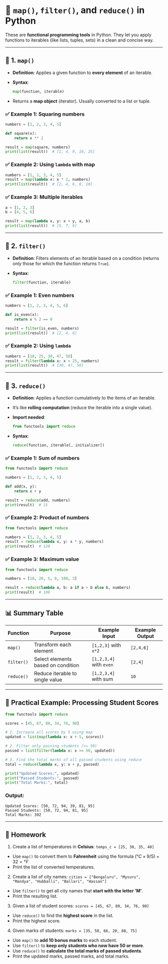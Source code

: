 # 📌 `map()`, `filter()`, and `reduce()` in Python

These are **functional programming tools** in Python. They let you apply functions to iterables (like lists, tuples, sets) in a clean and concise way.

---

## 🔹 1. `map()`

* **Definition**: Applies a given function to **every element** of an iterable.
* **Syntax**:

  ```python
  map(function, iterable)
  ```
* Returns a **map object** (iterator). Usually converted to a list or tuple.

### ✅ Example 1: Squaring numbers

```python
numbers = [1, 2, 3, 4, 5]

def square(x):
    return x ** 2

result = map(square, numbers)
print(list(result))  # [1, 4, 9, 16, 25]
```

### ✅ Example 2: Using `lambda` with map

```python
numbers = [1, 2, 3, 4, 5]
result = map(lambda x: x * 2, numbers)
print(list(result))  # [2, 4, 6, 8, 10]
```

### ✅ Example 3: Multiple iterables

```python
a = [1, 2, 3]
b = [4, 5, 6]

result = map(lambda x, y: x + y, a, b)
print(list(result))  # [5, 7, 9]
```

---

## 🔹 2. `filter()`

* **Definition**: Filters elements of an iterable based on a condition (returns only those for which the function returns `True`).
* **Syntax**:

  ```python
  filter(function, iterable)
  ```

### ✅ Example 1: Even numbers

```python
numbers = [1, 2, 3, 4, 5, 6]

def is_even(x):
    return x % 2 == 0

result = filter(is_even, numbers)
print(list(result))  # [2, 4, 6]
```

### ✅ Example 2: Using `lambda`

```python
numbers = [10, 25, 30, 47, 50]
result = filter(lambda x: x > 25, numbers)
print(list(result))  # [30, 47, 50]
```

---

## 🔹 3. `reduce()`

* **Definition**: Applies a function cumulatively to the items of an iterable.
* It’s like **rolling computation** (reduce the iterable into a single value).
* **Import needed**:

  ```python
  from functools import reduce
  ```
* **Syntax**:

  ```python
  reduce(function, iterable[, initializer])
  ```

### ✅ Example 1: Sum of numbers

```python
from functools import reduce

numbers = [1, 2, 3, 4, 5]

def add(x, y):
    return x + y

result = reduce(add, numbers)
print(result)  # 15
```

### ✅ Example 2: Product of numbers

```python
from functools import reduce

numbers = [1, 2, 3, 4, 5]
result = reduce(lambda x, y: x * y, numbers)
print(result)  # 120
```

### ✅ Example 3: Maximum value

```python
from functools import reduce

numbers = [10, 20, 5, 8, 100, 3]

result = reduce(lambda a, b: a if a > b else b, numbers)
print(result)  # 100
```

---

## 📊 Summary Table

| Function   | Purpose                            | Example Input           | Example Output |
| ---------- | ---------------------------------- | ----------------------- | -------------- |
| `map()`    | Transform each element             | `[1,2,3]` with `x*2`    | `[2,4,6]`      |
| `filter()` | Select elements based on condition | `[1,2,3,4]` with `even` | `[2,4]`        |
| `reduce()` | Reduce iterable to single value    | `[1,2,3,4]` with sum    | `10`           |

---

## 🚀 Practical Example: Processing Student Scores

```python
from functools import reduce

scores = [45, 67, 89, 34, 76, 90]

# 1. Increase all scores by 5 using map
updated = list(map(lambda x: x + 5, scores))

# 2. Filter only passing students (>= 50)
passed = list(filter(lambda x: x >= 50, updated))

# 3. Find the total marks of all passed students using reduce
total = reduce(lambda x, y: x + y, passed)

print("Updated Scores:", updated)
print("Passed Students:", passed)
print("Total Marks:", total)
```

### Output:

```
Updated Scores: [50, 72, 94, 39, 81, 95]
Passed Students: [50, 72, 94, 81, 95]
Total Marks: 392
```

---

## 📝 Homework

1. Create a list of temperatures in **Celsius**:
`temps_c = [25, 30, 35, 40]`

* Use `map()` to convert them to **Fahrenheit** using the formula
  $(°C × 9/5) + 32 = °F$
* Print the list of converted temperatures.


2. Create a list of city names:
`cities = ["Bengaluru", "Mysuru", "Mandya", "Hubballi", "Ballari", "Hassan"]`

* Use `filter()` to get all city names that **start with the letter 'M'**.
* Print the resulting list.


3. Given a list of student scores:
`scores = [45, 67, 89, 34, 76, 90]`

* Use `reduce()` to find the **highest score** in the list.
* Print the highest score.


4. Given marks of students:
`marks = [35, 50, 66, 20, 88, 75]`

* Use `map()` to **add 10 bonus marks** to each student.
* Use `filter()` to **keep only students who now have 50 or more**.
* Use `reduce()` to **calculate the total marks of passed students**.
* Print the updated marks, passed marks, and total marks.


